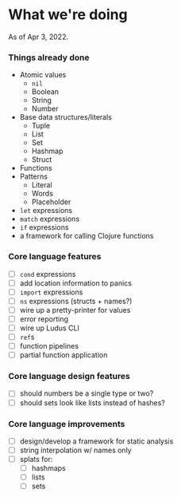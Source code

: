 # What we're doing

As of Apr 3, 2022.

### Things already done
* Atomic values
	- `nil`
	- Boolean
	- String
	- Number
* Base data structures/literals
	- Tuple
	- List
	- Set
	- Hashmap
	- Struct
* Functions
* Patterns
	- Literal
	- Words
	- Placeholder
* `let` expressions
* `match` expressions
* `if` expressions
* a framework for calling Clojure functions

### Core language features
* [ ] `cond` expressions
* [ ] add location information to panics
* [ ] `import` expressions
* [ ] `ns` expressions (structs + names?)
* [ ] wire up a pretty-printer for values
* [ ] error reporting
* [ ] wire up Ludus CLI
* [ ] `ref`s
* [ ] function pipelines
* [ ] partial function application

### Core language design features
* [ ] should numbers be a single type or two?
* [ ] should sets look like lists instead of hashes?

### Core language improvements
* [ ] design/develop a framework for static analysis
* [ ] string interpolation w/ names only
* [ ] splats for:
	- [ ] hashmaps
	- [ ] lists
	- [ ] sets

### 